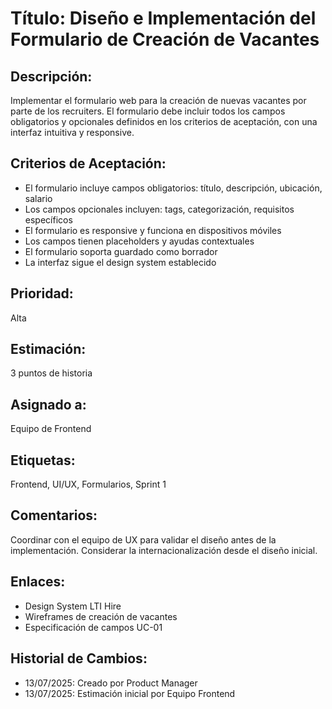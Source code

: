 # Título: Diseño e Implementación del Formulario de Creación de Vacantes

## Descripción: 
Implementar el formulario web para la creación de nuevas vacantes por parte de los recruiters. El formulario debe incluir todos los campos obligatorios y opcionales definidos en los criterios de aceptación, con una interfaz intuitiva y responsive.

## Criterios de Aceptación:
- El formulario incluye campos obligatorios: título, descripción, ubicación, salario
- Los campos opcionales incluyen: tags, categorización, requisitos específicos
- El formulario es responsive y funciona en dispositivos móviles
- Los campos tienen placeholders y ayudas contextuales
- El formulario soporta guardado como borrador
- La interfaz sigue el design system establecido

## Prioridad: 
Alta

## Estimación: 
3 puntos de historia

## Asignado a: 
Equipo de Frontend

## Etiquetas: 
Frontend, UI/UX, Formularios, Sprint 1

## Comentarios: 
Coordinar con el equipo de UX para validar el diseño antes de la implementación. Considerar la internacionalización desde el diseño inicial.

## Enlaces: 
- Design System LTI Hire
- Wireframes de creación de vacantes
- Especificación de campos UC-01

## Historial de Cambios:
- 13/07/2025: Creado por Product Manager
- 13/07/2025: Estimación inicial por Equipo Frontend
